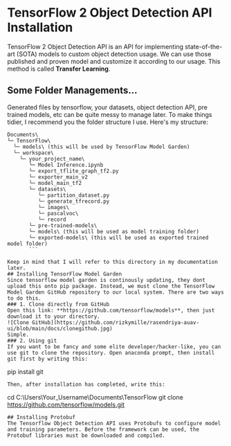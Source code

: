 # TensorFlow 2 Object Detection API Installation
TensorFlow 2 Object Detection API is an API for implementing state-of-the-art (SOTA) models to custom object detection usage. We can use those published and proven model and customize it according to our usage. This method is called **Transfer Learning**.
## Some Folder Managements...
Generated files by tensorflow, your datasets, object detection API, pre trained models, etc can be quite messy to manage later. To make things tidier, I recommend you the folder structure I use. Here's my structure:
  ```
  Documents\  
  └─ TensorFlow\  
    └─ models\ (this will be used by TensorFlow Model Garden)  
    └─ workspace\  
      └─ your_project_name\  
         └─ Model Inference.ipynb  
         └─ export_tflite_graph_tf2.py  
         └─ exporter_main_v2  
         └─ model_main_tf2  
         └─ datasets\  
            └─ partition_dataset.py  
            └─ generate_tfrecord.py  
            └─ images\  
            └─ pascalvoc\  
            └─ record  
         └─ pre-trained-models\  
         └─ models\ (this will be used as model training folder)  
         └─ exported-models\ (this will be used as exported trained model folder)
         ```

Keep in mind that I will refer to this directory in my documentation later.
## Installing TensorFlow Model Garden
Since tensorflow model garden is continously updating, they dont upload this onto pip package. Instead, we must clone the TensorFlow Model Garden GitHub repository to our local system. There are two ways to do this.
### 1. Clone directly from GitHub
Open this link: **https://github.com/tensorflow/models**, then just download it to your directory.
![Clone GitHub](https://github.com/rizkymille/rasendriya-auav-ui/blob/main/docs/clonegithub.jpg)
Simple.
### 2. Using git
If you want to be fancy and some elite developer/hacker-like, you can use git to clone the repository. Open anaconda prompt, then install git first by writing this:
  ```
  pip install git
  ```
Then, after installation has completed, write this:
  ```
  cd C:\Users\Your_Username\Documents\TensorFlow
  git clone https://github.com/tensorflow/models.git
  ```
## Installing Protobuf
The Tensorflow Object Detection API uses Protobufs to configure model and training parameters. Before the framework can be used, the Protobuf libraries must be downloaded and compiled.
